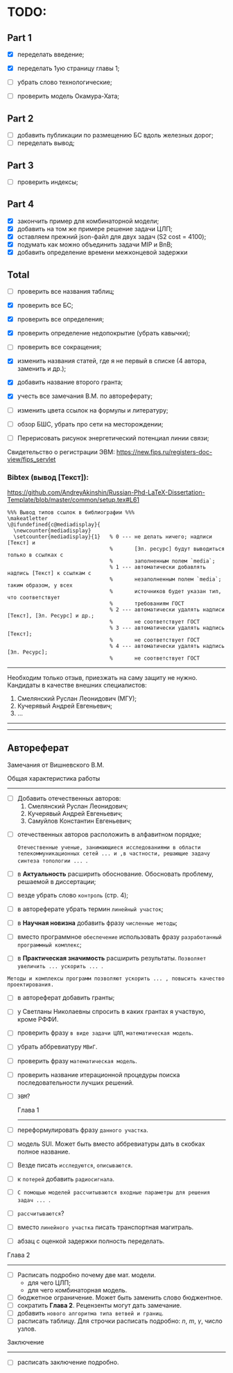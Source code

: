 # TODO: 

## Part 1
- [x] переделать введение;
- [x] переделать 1ую страницу главы 1;
- [ ] убрать слово технологические;
- [ ] проверить модель Окамура-Хата;



## Part 2
  - [ ] добавить публикации по размещению БС вдоль железных дорог;
  - [ ] переделать вывод;

## Part 3
  - [ ] проверить индексы;

## Part 4
  - [x] закончить пример для комбинаторной модели;
  - [x] добавить на том же примере решение задачи ЦЛП;
  - [x] оставляем прежний json-файл для двух задач (S2 cost = 4100);
  - [x] подумать как можно объединить задачи MIP и BnB;
  - [x] добавить определение времени межконцевой задержки
  
## Total
  - [ ] проверить все названия таблиц;
  - [x] проверить все БС;
  - [x] проверить все определения;
  - [x] проверить определение недопокрытие (убрать кавычки);
  - [ ] проверить все сокращения;
  - [x] изменить названия статей, где я не первый в списке (4 автора, заменить и др.);
  - [x] добавить название второго гранта;
  - [x] учесть все замечания В.М. по автореферату;
  - [ ] изменить цвета ссылок на формулы и литературу;
  - [ ] обзор БШС, убрать про сети на месторождении;
  - [ ] Перерисовать рисунок энергетический потенциал линии связи;
  


Свидетельство о регистрации ЭВМ:
https://new.fips.ru/registers-doc-view/fips_servlet


### Bibtex (вывод [Текст]):
https://github.com/AndreyAkinshin/Russian-Phd-LaTeX-Dissertation-Template/blob/master/common/setup.tex#L61


```
%%% Вывод типов ссылок в библиографии %%%
\makeatletter
\@ifundefined{c@mediadisplay}{
  \newcounter{mediadisplay}
  \setcounter{mediadisplay}{1}   % 0 --- не делать ничего; надписи [Текст] и
                                 %       [Эл. ресурс] будут выводиться только в ссылках с
                                 %       заполненным полем `media`;
                                 % 1 --- автоматически добавлять надпись [Текст] к ссылкам с
                                 %       незаполненным полем `media`; таким образом, у всех
                                 %       источников будет указан тип, что соответствует
                                 %       требованиям ГОСТ
                                 % 2 --- автоматически удалять надписи [Текст], [Эл. Ресурс] и др.;
                                 %       не соответствует ГОСТ
                                 % 3 --- автоматически удалять надпись [Текст];
                                 %       не соответствует ГОСТ
                                 % 4 --- автоматически удалять надпись [Эл. Ресурс];
                                 %       не соответствует ГОСТ
```
---
Необходим только отзыв, приезжать на саму защиту не нужно.
Кандидаты в качестве внешних специалистов:
1. Смелянский Руслан Леонидович (МГУ);
2. Кучерявый Андрей Евгеньевич;
3. ...
---
---
## Автореферат
Замечания от Вишневского В.М.

Общая характеристика работы 

---

- [ ] Добавить отечественных авторов: 
  1. Смелянский Руслан Леонидович;
  2. Кучерявый Андрей Евгеньевич;
  3. Самуйлов Константин Евгеньевич;
<!-- TODO: добавить статьи отеч. авторов в диссертацию -->
- [ ] отечественных авторов расположить в алфавитном порядке;
  
  `Отечественные ученые, занимающиеся исследованиями в области телекоммуникационных сетей ... и ,в частности, решающие задачу синтеза топологии ... `.

- [ ] в __Актуальность__ расширить обоснование. Обосновать проблему, решаемой в диссертации;
- [ ] везде убрать слово `контроль` (стр. 4);
- [ ] в автореферате убрать термин `линейный участок`;
- [ ] в __Научная новизна__ добавить фразу `численные методы`;
- [ ] вместо программное `обеспечение` использовать фразу `разработанный программный комплекс`;
- [ ] в __Практическая значимость__ расширить результаты. `Позволяет увеличить ... ускорить ... `.

`Методы и комплексы программ позволяют ускорить ... , повысить качество проектирования.`
- [ ] в автореферат добавить гранты;
- [ ] у Светланы Николаевны спросить в каких грантах я участвую, кроме РФФИ.
- [ ] проверить фразу `в виде задачи ЦЛП`, `математическая модель`.
- [ ] убрать аббревиатуру `МВиГ`.
- [ ] проверить фразу `математическая модель`.
- [ ] проверить название итерационной процедуры поиска последовательности лучших решений.
- [ ] `ЭВМ`?
  
  Глава 1

  ---

- [ ] переформулировать фразу `данного участка`.
- [ ] модель SUI. Может быть вместо аббревиатуры дать в скобках полное название.
- [ ] Везде писать `исследуются`, `описываются`.
- [ ] к `потерей` добавить `радиосигнала`.
- [ ] `С помощью моделей рассчитываются входные параметры для решения задач ... `.
- [ ] `рассчитываются`?
- [ ] вместо `линейного участка` писать транспортная магитраль.
- [ ] абзац с оценкой задержки полность переделать.
  

Глава 2

---
- [ ] Расписать подробно почему две мат. модели.
  - для чего ЦЛП;
  - для чего комбинаторная модель.
- [ ] бюджетное ограничение. Может быть заменить слово бюджентное.
- [ ] сократить __Глава 2__. Рецензенты могут дать замечание.
- [ ] добавить `нового алгоритма типа ветвей и границ`.
- [ ] расписать таблицу. Для строчки расписать подробно: $n$, $m$, $\gamma$, число узлов. 

Заключение

---
- [ ] расписать заключение подробно.
  
